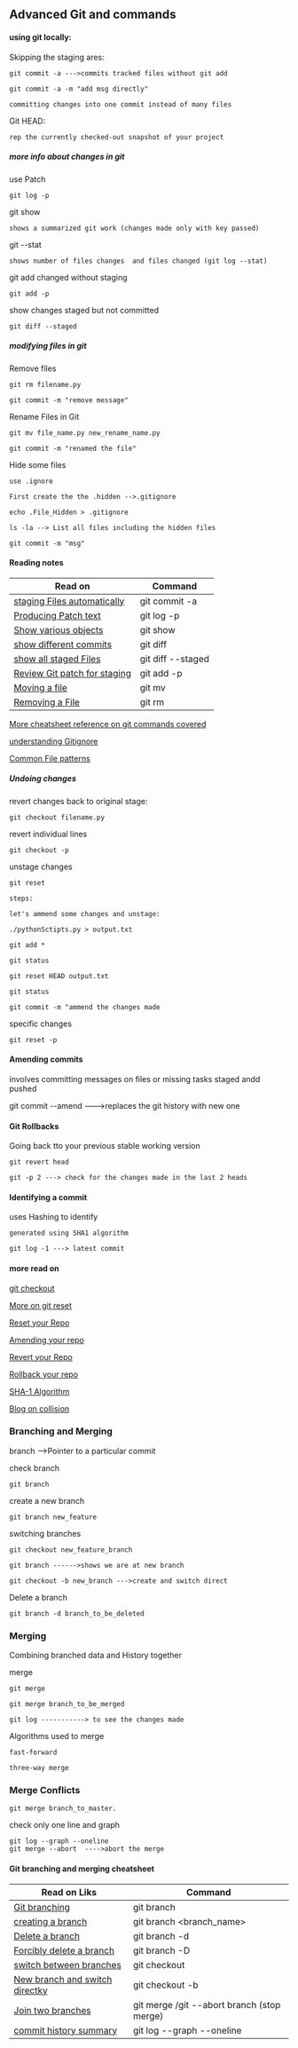 


## Advanced Git and commands

#### using git locally:

Skipping the staging ares:

    git commit -a --->commits tracked files without git add
    
    git commit -a -m "add msg directly"
    
    committing changes into one commit instead of many files

Git HEAD:

    rep the currently checked-out snapshot of your project

##### more info about changes in git

use Patch

    git log -p
    
git show

    shows a summarized git work (changes made only with key passed)
    
git --stat

    shows number of files changes  and files changed (git log --stat)
    
git add changed without staging

    git add -p
    
show changes staged but not committed

    git diff --staged

##### modifying files in git

Remove files

    git rm filename.py
    
    git commit -m "remove message"
    
Rename Files in Git

    git mv file_name.py new_rename_name.py
    
    git commit -m "renamed the file"
    
Hide some files

    use .ignore
    
    First create the the .hidden -->.gitignore
    
    echo .File_Hidden > .gitignore
    
    ls -la --> List all files including the hidden files
    
    git commit -m "msg"

#### Reading notes
| Read on                                                                                                           |   	Command      |
| ----------------------------------------------------------------------------------------------------------------- | -------------------- | 
| [staging Files automatically](https://git-scm.com/docs/git-commit#Documentation/git-commit.txt---all)                | git commit -a              |        
| [Producing Patch text](https://git-scm.com/docs/git-log#_generating_patch_text_with_p)          |git log -p
| [Show various objects](https://git-scm.com/docs/git-show)	                    |git show     |        
| [show different commits](https://git-scm.com/docs/git-diff)                   | git diff    |
| [show all staged Files](https://git-scm.com/docs/git-diff)                      | git diff --staged
| [Review Git patch for staging](https://git-scm.com/docs/git-add)                | git add -p
| [Moving a file](https://git-scm.com/docs/git-mv)	                | git mv
| [Removing a File](https://git-scm.com/docs/git-rm)           | git rm


[More cheatsheet reference on git commands covered](https://github.github.com/training-kit/downloads/github-git-cheat-sheet.pdf)

[understanding Gitignore](https://git-scm.com/docs/gitignore)

[Common File patterns](https://gist.github.com/octocat/9257657)




##### Undoing changes

revert changes back to original stage:

    git checkout filename.py
    
revert  individual lines

    git checkout -p
    
unstage changes

    git reset
    
    steps:
    
    let's ammend some changes and unstage:
    
    ./pythonSctipts.py > output.txt
    
    git add *
    
    git status
    
    git reset HEAD output.txt
    
    git status
    
    git commit -m "ammend the changes made
    
specific changes

    git reset -p

#### Amending commits

involves committing messages on files or missing tasks staged andd pushed

git commit --amend   --->replaces the git history with new one


#### Git Rollbacks

Going back tto your previous  stable working version

    git revert head
    
    git -p 2 ---> check for the changes made in the last 2 heads

#### Identifying a commit

uses Hashing to identify

    generated using SHA1 algorithm
    
    git log -1 ---> latest commit

#### more read on

[git checkout](https://git-scm.com/docs/git-checkout)

[More on git reset](https://git-scm.com/docs/git-reset#_examples)

[Reset your Repo](https://jwiegley.github.io/git-from-the-bottom-up/3-Reset/4-doing-a-hard-reset.html)

[Amending your repo](https://git-scm.com/docs/git-commit#Documentation/git-commit.txt---amend)

[Revert your  Repo](https://git-scm.com/docs/git-revert)

[Rollback your repo](https://git-scm.com/book/en/v2/Git-Basics-Undoing-Things)

[SHA-1 Algorithm](https://en.wikipedia.org/wiki/SHA-1)

[Blog on collision](https://github.blog/2017-03-20-sha-1-collision-detection-on-github-com/)

### Branching and Merging

branch -->Pointer to a particular commit

check branch

    git branch
    
create a new branch

    git branch new_feature

switching branches

    git checkout new_feature_branch
    
    git branch ------>shows we are at new branch
    
    git checkout -b new_branch --->create and switch direct
    
Delete a branch

    git branch -d branch_to_be_deleted

### Merging

Combining branched data and History together

merge

    git merge
    
    git merge branch_to_be_merged
    
    git log -----------> to see the changes made
    
Algorithms used to merge

    fast-forward
    
    three-way merge
    
### Merge Conflicts

    git merge branch_to_master.
check only one line and graph

    git log --graph --oneline
    git merge --abort  ---->abort the merge


#### Git branching and merging cheatsheet

| Read on Liks                                                                                                           |   	Command      |
| ----------------------------------------------------------------------------------------------------------------- | -------------------- |
| [Git branching](https://git-scm.com/docs/git-branch)                | git branch            |
| [creating a branch](https://git-scm.com/book/en/v2/Git-Branching-Basic-Branching-and-Merging)          |git branch <branch_name>
| [Delete a branch](https://git-scm.com/docs/git-branch#Documentation/git-branch.txt--D)	                    |git branch -d <name>    |
| [Forcibly delete a branch](https://git-scm.com/docs/git-branch#Documentation/git-branch.txt--D)                   |git branch -D <name>   |
| [switch between branches](https://git-scm.com/docs/git-checkout)                      | git checkout <branch-name>
| [New branch and switch directky](https://git-scm.com/docs/git-checkout#Documentation/git-checkout.txt--bltnewbranchgt)                | git checkout -b <branch>
| [Join two branches](https://git-scm.com/docs/git-merge)	                | git merge <branch> /git --abort branch (stop merge)
| [commit history summary](https://git-scm.com/book/en/v2/Git-Basics-Viewing-the-Commit-History)           | git log --graph --oneline
